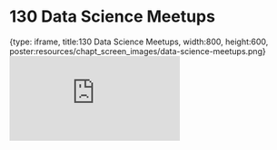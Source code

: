 # 130 Data Science Meetups
 
{type: iframe, title:130 Data Science Meetups, width:800, height:600, poster:resources/chapt_screen_images/data-science-meetups.png}
![](https://datatrail-jhu.github.io/DataTrail/no_toc/data-science-meetups.html)
 

 
